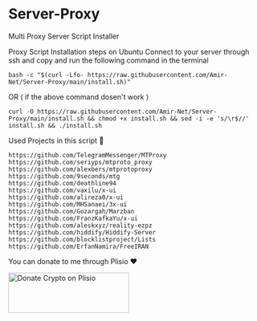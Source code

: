 # Server-Proxy
Multi Proxy Server Script Installer

Proxy Script Installation steps on Ubuntu Connect to your server through ssh and copy and run the following command in the terminal
```
bash -c "$(curl -Lfo- https://raw.githubusercontent.com/Amir-Net/Server-Proxy/main/install.sh)"
```
OR ( if the above command dosen't work )
```
curl -O https://raw.githubusercontent.com/Amir-Net/Server-Proxy/main/install.sh && chmod +x install.sh && sed -i -e 's/\r$//' install.sh && ./install.sh
```
Used Projects in this script 🙏
```
https://github.com/TelegramMessenger/MTProxy
https://github.com/seriyps/mtproto_proxy
https://github.com/alexbers/mtprotoproxy
https://github.com/9seconds/mtg
https://github.com/deathline94
https://github.com/vaxilu/x-ui
https://github.com/alireza0/x-ui
https://github.com/MHSanaei/3x-ui
https://github.com/Gozargah/Marzban
https://github.com/FranzKafkaYu/x-ui
https://github.com/aleskxyz/reality-ezpz
https://github.com/hiddify/Hiddify-Server
https://github.com/blocklistproject/Lists
https://github.com/ErfanNamira/FreeIRAN
```
You can donate to me through Plisio ❤️

<a href="https://plisio.net/donate/f_9qcQRU" target="_blank"><img src="https://plisio.net/img/donate/donate_light_icons_color.png" alt="Donate Crypto on Plisio" width="240" height="80" /></a>
